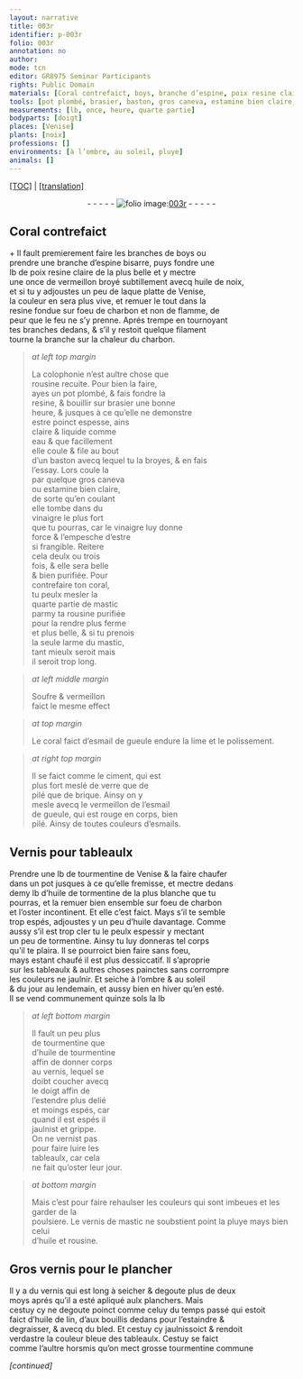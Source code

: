 ```yaml
---
layout: narrative
title: 003r
identifier: p-003r
folio: 003r
annotation: no
author:
mode: tcn
editor: GR8975 Seminar Participants
rights: Public Domain
materials: [Coral contrefaict, boys, branche d’espine, poix resine claire, vermeillon broyé subtillement, huile de noix, laque platte de Venise, resine, charbon, colophonie, rousine, plombé, eau, gros caneva, estamine bien claire, vinaigre, coral, mastic, rousine purifiée, Soufre, vermeillon, esmail de gueule, ciment, verre que de pilé, brique, esmails, Vernis, tourmentine de Venise, huile de tormentine, huile, tormentine, tourmentine, huile de tourmentine, vernis, vernist, vernis de mastic, Gros vernis, huile de lin, aux, bled, grosse tourmentine commune]
tools: [pot plombé, brasier, baston, gros caneva, estamine bien claire, lime, pot, doigt]
measurements: [lb, once, heure, quarte partie]
bodyparts: [doigt]
places: [Venise]
plants: [noix]
professions: []
environments: [à l’ombre, au soleil, pluye]
animals: []
---
```


 <p><a href="{{ site.baseurl }}/normalized/">[TOC]</a> | <a href="{{ site.baseurl }}/texts/p-003r_tl/" target="_blank">[translation]</a></p><div class="folio" align="center">- - - - - <a href="http://gallica.bnf.fr/ark:/12148/btv1b10500001g/f11.image" target="_blank"><img src="https://cu-mkp.github.io/2017-workshop-edition/assets/photo-icon.png" alt="folio image: " style="display:inline-block; margin-bottom:-3px;"/>003r</a> - - - - - </div>  
  

## <span class="m">Coral contrefaict</span>

 \+ 
Il fault premierement faire les branches de <span class="m">boys</span> ou<br/> prendre une <span class="m">branche d’espine</span> bisarre, puys fondre une<br/> <span class="ms">lb</span> de <span class="m">poix resine claire</span> de la plus belle et y mectre<br/> une <span class="ms">once</span> de <span class="m">vermeillon broyé subtillem<span class="exp">ent</span></span> avecq <span class="m">huile de <span class="pa">noix</span></span>,<br/> et si tu y adjoustes un peu de <span class="m">laque platte de <span class="pl">Venise</span></span>,<br/> la couleur en sera plus vive, et remuer le tout dans la<br/> <span class="m">resine</span> fondue sur foeu de <span class="m">charbon</span> et non de flamme, de <br/> peur que le feu ne s’y prenne. Aprés trempe en tournoya<span class="exp">n</span>t <br/> tes branches dedans, & s’il y restoit quelque filament<br/> tourne la branche sur la chaleur du <span class="m">charbon</span>.
 
> *at left top margin*
> 
> 
>   La <span class="m">colophonie</span> n’est aultre chose que<br/> <span class="m">rousine</span> recuite. Pour bien la faire,<br/> ayes un <span class="tl">pot <span class="m">plombé</span></span>, & fais fondre la<br/> <span class="m">resine</span>, & bouillir sur <span class="tl">brasier</span> une bonne<br/> <span class="ms"><span class="tmp">heure</span></span>, & jusques à ce qu’elle ne demonstre<br/> estre poinct espesse, ains<br/> claire & liquide co<span class="exp">mm</span>e<br/> <span class="m">eau</span> & que facillement<br/> elle coule & file au bout<br/> d’un <span class="tl">baston</span> avecq lequel tu la broyes, & en fais<br/> l’essay. Lors coule la<br/> par quelque <span class="tl"><span class="m">gros caneva</span></span><br/> ou <span class="tl"><span class="m">estamine bien claire</span></span>,<br/> de sorte qu’en coulant<br/> elle tombe dans du<br/> <span class="m">vinaigre</span> le plus fort<br/> que tu pourras, car le <span class="m">vinaigre</span> luy donne<br/> force & l’empesche d’estre<br/> si frangible. Reitere<br/> cela deulx ou trois<br/> fois, & elle sera belle<br/> & bien purifiée. Pour<br/> contrefaire ton <span class="m">coral</span>,<br/> tu peulx mesler la<br/> <span class="ms">quarte partie</span> de <span class="m">mastic</span><br/> parmy ta <span class="m">rousine purifiée</span><br/> pour la rendre plus ferme<br/> et plus belle, & si tu prenois<br/> la seule larme du <span class="m">mastic</span>,<br/> tant mieulx seroit mais<br/> il seroit trop long.
 
> *at left middle margin*
> 
> 
>   <span class="m">Soufre</span> & <span class="m">vermeillon</span><br/> faict le mesme effect
 
> *at top margin*
> 
> 
>   Le <span class="m">coral</span> faict d’<span class="m">esmail de gueule</span> endure la <span class="tl">lime</span> et le polissem<span class="exp">ent</span>.
 
> *at right top margin*
> 
> 
>   Il se faict co<span class="exp">mm</span>e le <span class="m">ciment</span>, qui est<br/> plus fort meslé de <span class="m">verre <span class="del">que de</span><br/> pilé</span> que de <span class="m">brique</span>. Ainsy on y<br/> mesle avecq le <span class="m">vermeillon</span> de l’<span class="m">esmail<br/> de gueule</span>, qui est rouge en corps, bien<br/> pilé. Ainsy de toutes couleurs d’<span class="m">esmails</span>.
 
 
  

## <span class="m">Vernis</span> pour tableaulx

 
P<span class="exp">rendre</span> une <span class="ms">lb</span> de <span class="m">tourmentine de <span class="pl">Venise</span></span> & la faire chaufer<br/> dans un <span class="tl">pot</span> jusques à ce qu’elle fremisse, et mectre dedans<br/> demy <span class="ms">lb</span> d’<span class="m">huile de tormentine</span> de la plus blanche que tu<br/> pourras, et la remuer bien ensemble sur foeu de <span class="m">charbon</span><br/> et l’oster incontinent. Et <span class="del">elle</span> c’est faict. Mays s’il te semble<br/> trop espés, adjoustes y un peu d’<span class="m">huile</span> davantage. Comme<br/> aussy s’il est trop cler tu le peulx espessir y mectant<br/> un peu de <span class="m">tormentine</span>. Ainsy tu luy donneras tel corps<br/> qu’il te plaira. Il se pourroict bien faire sans foeu,<br/> mays estant chaufé il est plus dessiccatif. Il s’aproprie<br/> sur les tableaulx & aultres choses painctes sans corro<span class="exp">m</span>pre<br/> les couleurs ne jaulnir. Et seiche <span class="env">à l’ombre</span> & <span class="env">au soleil</span><br/> & <span class="tmp">du jour au lendemain</span>, et aussy bien <span class="tmp">en hiver</span> qu’<span class="tmp">en esté</span>.<br/> Il se vend communem<span class="exp">ent</span> quinze <span class="cn">sols</span> la <span class="ms">lb</span>
 
> *at left bottom margin*
> 
> 
>   Il fault un peu plus<br/> de <span class="m">tourmentine</span> que<br/> d’<span class="m">huile de tourmentine</span><br/> affin de donner corps<br/> au <span class="m">vernis</span>, lequel se<br/> doibt coucher avecq<br/> le <span class="tl"><span class="bp">doigt</span></span> affin de<br/> l’estendre plus delié<br/> et moings espés, car<br/> quand il est espés il<br/> jaulnist et grippe.<br/> On ne <span class="m"><span class="m">vernist</span></span> pas<br/> pour faire luire les<br/> tableaulx, car cela<br/> ne fait qu’oster leur jour.
 
> *at bottom margin*
> 
> 
>   Mais c’est pour faire rehaulser les couleurs qui sont imbeues et les garder de la<br/> poulsiere. Le <span class="m">vernis de mastic</span> ne soubstient point la <span class="env">pluye</span> mays bien celui<br/> d’<span class="m">huile</span> et <span class="m">rousine</span>.
 
 
  

## <span class="m">Gros vernis</span> pour le plancher

 
Il y a du <span class="m">vernis</span> qui est long à seicher & degoute plus de deux<br/> <span class="tmp">moys</span> aprés qu’il a esté apliqué aulx planchers. Mais<br/> cestuy cy ne degoute poinct comme celuy <span class="tmp">du temps passé</span> qui estoit<br/> faict d’<span class="m">huile de lin</span>, d’<span class="m">aux</span> bouillis dedans pour l’estaindre &<br/> degraisser, & avecq du <span class="m">bled</span>. Et cestuy cy jaulnissoict & rendoit<br/> verdastre la couleur bleue des tableaulx. Cestuy se faict<br/> comme l’aultre horsmis qu’on mect <span class="m">grosse tourmentine commune</span>
 
*[continued]*
 
 